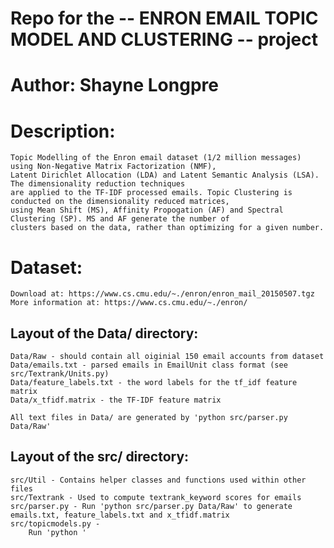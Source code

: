 # Repo for the -- ENRON EMAIL TOPIC MODEL AND CLUSTERING -- project
# Author: Shayne Longpre
# Description: 

	Topic Modelling of the Enron email dataset (1/2 million messages) using Non-Negative Matrix Factorization (NMF), 
	Latent Dirichlet Allocation (LDA) and Latent Semantic Analysis (LSA). The dimensionality reduction techniques
	are applied to the TF-IDF processed emails. Topic Clustering is conducted on the dimensionality reduced matrices,
	using Mean Shift (MS), Affinity Propogation (AF) and Spectral Clustering (SP). MS and AF generate the number of
	clusters based on the data, rather than optimizing for a given number.

# Dataset: 

	Download at: https://www.cs.cmu.edu/~./enron/enron_mail_20150507.tgz
	More information at: https://www.cs.cmu.edu/~./enron/

## Layout of the Data/ directory:
	
	Data/Raw - should contain all oiginial 150 email accounts from dataset
	Data/emails.txt - parsed emails in EmailUnit class format (see src/Textrank/Units.py)
	Data/feature_labels.txt - the word labels for the tf_idf feature matrix 
	Data/x_tfidf.matrix - the TF-IDF feature matrix 

	All text files in Data/ are generated by 'python src/parser.py Data/Raw'

## Layout of the src/ directory:

	src/Util - Contains helper classes and functions used within other files
	src/Textrank - Used to compute textrank_keyword scores for emails
	src/parser.py - Run 'python src/parser.py Data/Raw' to generate emails.txt, feature_labels.txt and x_tfidf.matrix
	src/topicmodels.py -
		Run 'python '